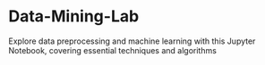# Data-Mining-Lab
Explore data preprocessing and machine learning with this Jupyter Notebook, covering essential techniques and algorithms
